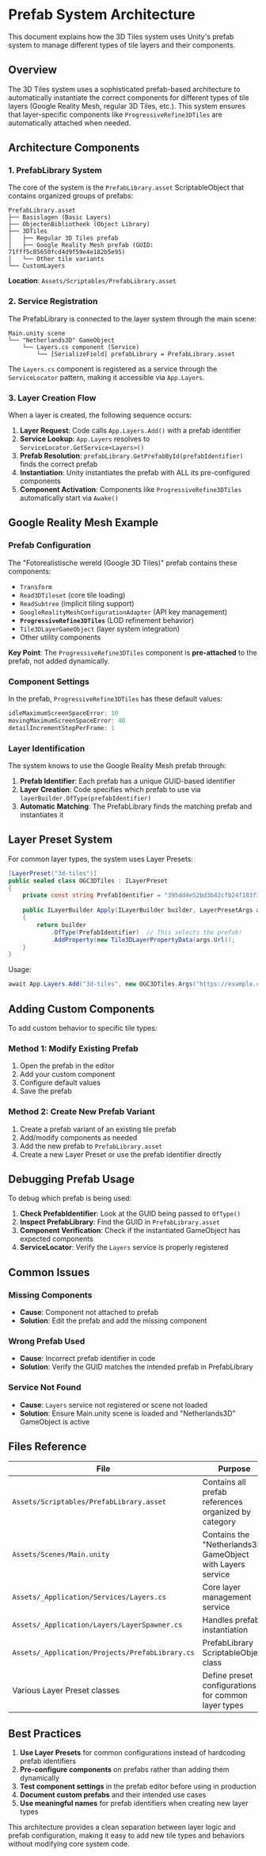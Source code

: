 # Prefab System Architecture

This document explains how the 3D Tiles system uses Unity's prefab system to manage different types of tile layers and their components.

## Overview

The 3D Tiles system uses a sophisticated prefab-based architecture to automatically instantiate the correct components for different types of tile layers (Google Reality Mesh, regular 3D Tiles, etc.). This system ensures that layer-specific components like `ProgressiveRefine3DTiles` are automatically attached when needed.

## Architecture Components

### 1. PrefabLibrary System

The core of the system is the `PrefabLibrary.asset` ScriptableObject that contains organized groups of prefabs:

```
PrefabLibrary.asset
├── Basislagen (Basic Layers)
├── ObjectenBibliotheek (Object Library) 
├── 3DTiles
│   ├── Regular 3D Tiles prefab
│   ├── Google Reality Mesh prefab (GUID: 71fff5c85650fcd4d9f59e4e182b5e95)
│   └── Other tile variants
└── CustomLayers
```

**Location**: `Assets/Scriptables/PrefabLibrary.asset`

### 2. Service Registration

The PrefabLibrary is connected to the layer system through the main scene:

```
Main.unity scene
└── "Netherlands3D" GameObject  
    └── Layers.cs component (Service)
        └── [SerializeField] prefabLibrary = PrefabLibrary.asset
```

The `Layers.cs` component is registered as a service through the `ServiceLocator` pattern, making it accessible via `App.Layers`.

### 3. Layer Creation Flow

When a layer is created, the following sequence occurs:

1. **Layer Request**: Code calls `App.Layers.Add()` with a prefab identifier
2. **Service Lookup**: `App.Layers` resolves to `ServiceLocator.GetService<Layers>()`
3. **Prefab Resolution**: `prefabLibrary.GetPrefabById(prefabIdentifier)` finds the correct prefab
4. **Instantiation**: Unity instantiates the prefab with ALL its pre-configured components
5. **Component Activation**: Components like `ProgressiveRefine3DTiles` automatically start via `Awake()`

## Google Reality Mesh Example

### Prefab Configuration

The "Fotorealistische wereld (Google 3D Tiles)" prefab contains these components:

- `Transform`
- `Read3DTileset` (core tile loading)
- `ReadSubtree` (implicit tiling support)
- `GoogleRealityMeshConfigurationAdapter` (API key management)
- **`ProgressiveRefine3DTiles`** (LOD refinement behavior)
- `Tile3DLayerGameObject` (layer system integration)
- Other utility components

**Key Point**: The `ProgressiveRefine3DTiles` component is **pre-attached** to the prefab, not added dynamically.

### Component Settings

In the prefab, `ProgressiveRefine3DTiles` has these default values:
```csharp
idleMaximumScreenSpaceError: 10
movingMaximumScreenSpaceError: 40  
detailIncrementStepPerFrame: 1
```

### Layer Identification

The system knows to use the Google Reality Mesh prefab through:

1. **Prefab Identifier**: Each prefab has a unique GUID-based identifier
2. **Layer Creation**: Code specifies which prefab to use via `layerBuilder.OfType(prefabIdentifier)`
3. **Automatic Matching**: The PrefabLibrary finds the matching prefab and instantiates it

## Layer Preset System

For common layer types, the system uses Layer Presets:

```csharp
[LayerPreset("3d-tiles")]
public sealed class OGC3DTiles : ILayerPreset
{
    private const string PrefabIdentifier = "395dd4e52bd3b42cfb24f183f3839bba";
    
    public ILayerBuilder Apply(ILayerBuilder builder, LayerPresetArgs args)
    {
        return builder
            .OfType(PrefabIdentifier)  // This selects the prefab!
            .AddProperty(new Tile3DLayerPropertyData(args.Url));
    }
}
```

Usage:
```csharp
await App.Layers.Add("3d-tiles", new OGC3DTiles.Args("https://example.com/tileset.json"));
```

## Adding Custom Components

To add custom behavior to specific tile types:

### Method 1: Modify Existing Prefab
1. Open the prefab in the editor
2. Add your custom component
3. Configure default values
4. Save the prefab

### Method 2: Create New Prefab Variant
1. Create a prefab variant of an existing tile prefab
2. Add/modify components as needed
3. Add the new prefab to `PrefabLibrary.asset`
4. Create a new Layer Preset or use the prefab identifier directly

## Debugging Prefab Usage

To debug which prefab is being used:

1. **Check PrefabIdentifier**: Look at the GUID being passed to `OfType()`
2. **Inspect PrefabLibrary**: Find the GUID in `PrefabLibrary.asset`
3. **Component Verification**: Check if the instantiated GameObject has expected components
4. **ServiceLocator**: Verify the `Layers` service is properly registered

## Common Issues

### Missing Components
- **Cause**: Component not attached to prefab
- **Solution**: Edit the prefab and add the missing component

### Wrong Prefab Used
- **Cause**: Incorrect prefab identifier in code
- **Solution**: Verify the GUID matches the intended prefab in PrefabLibrary

### Service Not Found
- **Cause**: `Layers` service not registered or scene not loaded
- **Solution**: Ensure Main.unity scene is loaded and "Netherlands3D" GameObject is active

## Files Reference

| File | Purpose |
|------|---------|
| `Assets/Scriptables/PrefabLibrary.asset` | Contains all prefab references organized by category |
| `Assets/Scenes/Main.unity` | Contains the "Netherlands3D" GameObject with Layers service |
| `Assets/_Application/Services/Layers.cs` | Core layer management service |
| `Assets/_Application/Layers/LayerSpawner.cs` | Handles prefab instantiation |
| `Assets/_Application/Projects/PrefabLibrary.cs` | PrefabLibrary ScriptableObject class |
| Various Layer Preset classes | Define preset configurations for common layer types |

## Best Practices

1. **Use Layer Presets** for common configurations instead of hardcoding prefab identifiers
2. **Pre-configure components** on prefabs rather than adding them dynamically
3. **Test component settings** in the prefab editor before using in production
4. **Document custom prefabs** and their intended use cases
5. **Use meaningful names** for prefab identifiers when creating new layer types

This architecture provides a clean separation between layer logic and prefab configuration, making it easy to add new tile types and behaviors without modifying core system code.